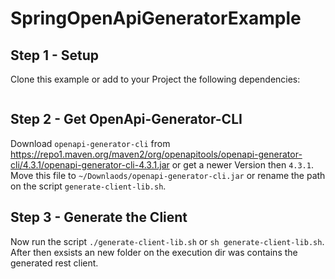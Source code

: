 # SpringOpenApiGeneratorExample

## Step 1 - Setup
Clone this example or add to your Project the following dependencies:
```

```

## Step 2 - Get OpenApi-Generator-CLI
Download `openapi-generator-cli` from https://repo1.maven.org/maven2/org/openapitools/openapi-generator-cli/4.3.1/openapi-generator-cli-4.3.1.jar or get a newer Version then `4.3.1`.
Move this file to `~/Downlaods/openapi-generator-cli.jar` or rename the path on the script `generate-client-lib.sh`.

## Step 3 - Generate the Client
Now run the script `./generate-client-lib.sh` or `sh generate-client-lib.sh`.
After then exsists an new folder on the execution dir was contains the generated rest client.
